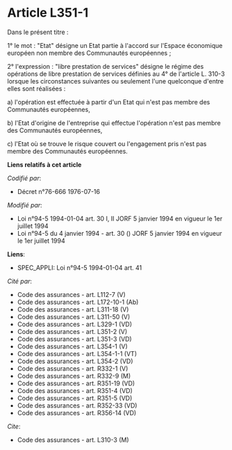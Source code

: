 # Article L351-1

Dans le présent titre :

1° le mot : "Etat" désigne un Etat partie à l'accord sur l'Espace économique européen non membre des Communautés
européennes ;

2° l'expression : "libre prestation de services" désigne le régime des opérations de libre prestation de services définies au
4° de l'article L. 310-3 lorsque les circonstances suivantes ou seulement l'une quelconque d'entre elles sont réalisées :

a) l'opération est effectuée à partir d'un Etat qui n'est pas membre des Communautés européennes,

b) l'Etat d'origine de l'entreprise qui effectue l'opération n'est pas membre des Communautés européennes,

c) l'Etat où se trouve le risque couvert ou l'engagement pris n'est pas membre des Communautés européennes.

**Liens relatifs à cet article**

_Codifié par_:

  - Décret n°76-666 1976-07-16

_Modifié par_:

  - Loi n°94-5 1994-01-04 art. 30 I, II JORF 5 janvier 1994 en vigueur le 1er juillet 1994
  - Loi n°94-5 du 4 janvier 1994 - art. 30 () JORF 5 janvier 1994 en vigueur le 1er juillet 1994

**Liens**:

  - SPEC_APPLI: Loi n°94-5 1994-01-04 art. 41

_Cité par_:

  - Code des assurances - art. L112-7 (V)
  - Code des assurances - art. L172-10-1 (Ab)
  - Code des assurances - art. L311-18 (V)
  - Code des assurances - art. L311-50 (V)
  - Code des assurances - art. L329-1 (VD)
  - Code des assurances - art. L351-2 (V)
  - Code des assurances - art. L351-3 (VD)
  - Code des assurances - art. L354-1 (V)
  - Code des assurances - art. L354-1-1 (VT)
  - Code des assurances - art. L354-2 (VD)
  - Code des assurances - art. R332-1 (V)
  - Code des assurances - art. R332-9 (M)
  - Code des assurances - art. R351-19 (VD)
  - Code des assurances - art. R351-4 (VD)
  - Code des assurances - art. R351-5 (VD)
  - Code des assurances - art. R352-33 (VD)
  - Code des assurances - art. R356-14 (VD)

_Cite_:

  - Code des assurances - art. L310-3 (M)

